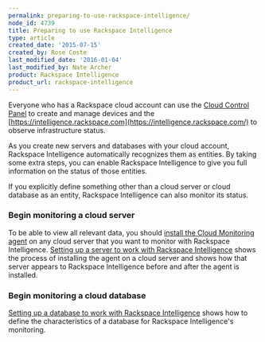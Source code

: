 ```yaml
---
permalink: preparing-to-use-rackspace-intelligence/
node_id: 4739
title: Preparing to use Rackspace Intelligence
type: article
created_date: '2015-07-15'
created_by: Rose Coste
last_modified_date: '2016-01-04'
last_modified_by: Nate Archer
product: Rackspace Intelligence
product_url: rackspace-intelligence
---
```


Everyone who has a Rackspace cloud account can use the
[Cloud Control Panel](https://mycloud.rackspace.com/)
to create and manage devices and the
[https://intelligence.rackspace.com](https://intelligence.rackspace.com/)
to observe infrastructure status.

As you create new servers and databases with your cloud account,
Rackspace Intelligence automatically recognizes them as entities. By
taking some extra steps, you can enable Rackspace Intelligence to give
you full information on the status of those entities.

If you explicitly define something other than a cloud server or cloud
database as an entity, Rackspace Intelligence can also monitor its
status.

### Begin monitoring a cloud server

To be able to view all relevant data, you should [install the Cloud
Monitoring
agent](/how-to/install-and-configure-the-rackspace-monitoring-agent)
on any cloud server that you want to monitor with Rackspace
Intelligence. [Setting up a server to work with Rackspace
Intelligence](/how-to/set-up-a-server-to-work-with-rackspace-intelligence)
shows the process of installing the agent on a cloud server and shows
how that server appears to Rackspace Intelligence before and after the
agent is installed.

### Begin monitoring a cloud database

[Setting up a database to work with Rackspace
Intelligence](/how-to/setting-up-a-database-to-work-with-rackspace-intelligence)
shows how to define the characteristics of a database for Rackspace
Intelligence's monitoring.
